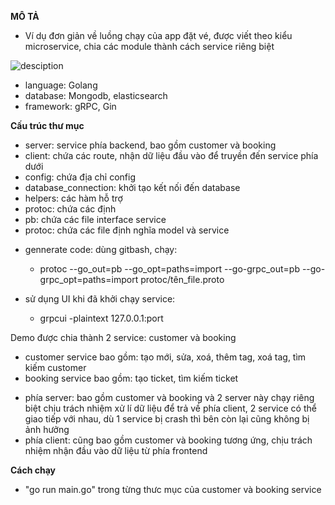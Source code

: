 **MÔ TẢ**
- Ví dụ đơn giản về luồng chạy của app đặt vé, được viết theo kiểu microservice, chia các module thành cách service riêng biệt

![desciption](https://user-images.githubusercontent.com/83837519/234259510-0d419a28-f05e-49fd-ae6e-1ac2c8c58548.PNG)

- language: Golang
- database: Mongodb, elasticsearch
- framework: gRPC, Gin

**Cấu trúc thư mục**
- server: service phía backend, bao gồm customer và booking
- client: chứa các route, nhận dữ liệu đầu vào để truyền đến service phía dưới
- config: chứa địa chỉ config
- database_connection: khởi tạo kết nối đến database
- helpers: các hàm hỗ trợ
- protoc: chứa các định 
- pb: chứa các file interface service
- protoc: chứa các file định nghĩa model và service

+ gennerate code: dùng gitbash, chạy:
    - protoc --go_out=pb --go_opt=paths=import --go-grpc_out=pb --go-grpc_opt=paths=import protoc/tên_file.proto

+ sử dụng UI khi đã khởi chạy service:
    - grpcui -plaintext 127.0.0.1:port

Demo được chia thành 2 service: customer và booking
+ customer service bao gồm: tạo mới, sửa, xoá, thêm tag, xoá tag, tìm kiếm customer
+ booking service bao gồm: tạo ticket, tìm kiếm ticket

- phía server: bao gồm customer và booking và 2 server này chạy riêng biệt chịu trách nhiệm xử lí dữ liệu để trả về phía client, 2 service có thể giao tiếp với nhau, dù 1 service bị crash thì bên còn lại cũng không bị ảnh hưởng
- phía client: cũng bao gồm customer và booking tương ứng, chịu trách nhiệm nhận đầu vào dữ liệu từ phía frontend

**Cách chạy**
- "go run main.go" trong từng thưc mục của customer và booking service






